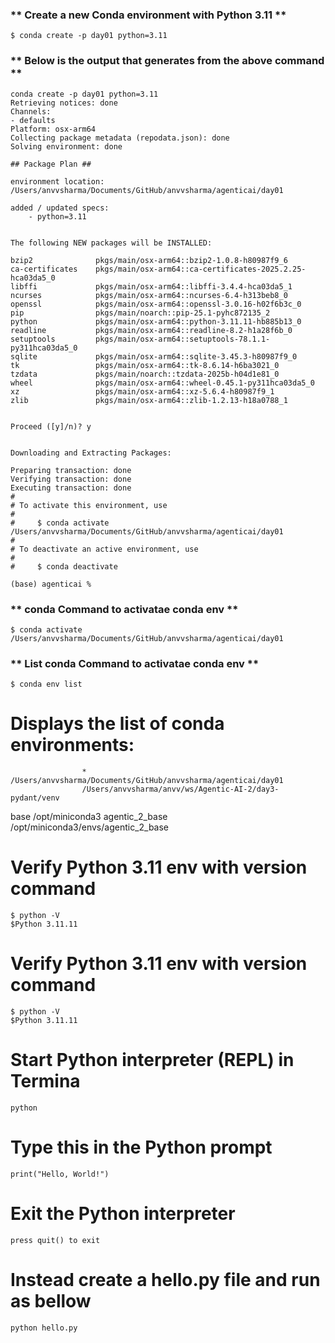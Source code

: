 
### ** Create a new Conda environment with Python 3.11 **
    $ conda create -p day01 python=3.11

### ** Below is the output that generates from the above command **

    conda create -p day01 python=3.11
    Retrieving notices: done
    Channels:
    - defaults
    Platform: osx-arm64
    Collecting package metadata (repodata.json): done
    Solving environment: done

    ## Package Plan ##

    environment location: /Users/anvvsharma/Documents/GitHub/anvvsharma/agenticai/day01

    added / updated specs:
        - python=3.11


    The following NEW packages will be INSTALLED:

    bzip2              pkgs/main/osx-arm64::bzip2-1.0.8-h80987f9_6 
    ca-certificates    pkgs/main/osx-arm64::ca-certificates-2025.2.25-hca03da5_0 
    libffi             pkgs/main/osx-arm64::libffi-3.4.4-hca03da5_1 
    ncurses            pkgs/main/osx-arm64::ncurses-6.4-h313beb8_0 
    openssl            pkgs/main/osx-arm64::openssl-3.0.16-h02f6b3c_0 
    pip                pkgs/main/noarch::pip-25.1-pyhc872135_2 
    python             pkgs/main/osx-arm64::python-3.11.11-hb885b13_0 
    readline           pkgs/main/osx-arm64::readline-8.2-h1a28f6b_0 
    setuptools         pkgs/main/osx-arm64::setuptools-78.1.1-py311hca03da5_0 
    sqlite             pkgs/main/osx-arm64::sqlite-3.45.3-h80987f9_0 
    tk                 pkgs/main/osx-arm64::tk-8.6.14-h6ba3021_0 
    tzdata             pkgs/main/noarch::tzdata-2025b-h04d1e81_0 
    wheel              pkgs/main/osx-arm64::wheel-0.45.1-py311hca03da5_0 
    xz                 pkgs/main/osx-arm64::xz-5.6.4-h80987f9_1 
    zlib               pkgs/main/osx-arm64::zlib-1.2.13-h18a0788_1 


    Proceed ([y]/n)? y


    Downloading and Extracting Packages:

    Preparing transaction: done
    Verifying transaction: done
    Executing transaction: done
    #
    # To activate this environment, use
    #
    #     $ conda activate /Users/anvvsharma/Documents/GitHub/anvvsharma/agenticai/day01
    #
    # To deactivate an active environment, use
    #
    #     $ conda deactivate

    (base) agenticai % 

### ** conda Command to activatae conda env **
    
    $ conda activate /Users/anvvsharma/Documents/GitHub/anvvsharma/agenticai/day01


### ** List conda Command to activatae conda env **
    
    $ conda env list 

# Displays the list of conda environments:
                    * /Users/anvvsharma/Documents/GitHub/anvvsharma/agenticai/day01
                    /Users/anvvsharma/anvv/ws/Agentic-AI-2/day3-pydant/venv
base                /opt/miniconda3
agentic_2_base      /opt/miniconda3/envs/agentic_2_base


# Verify Python 3.11 env with version command
    $ python -V     
    $Python 3.11.11


# Verify Python 3.11 env with version command
    $ python -V     
    $Python 3.11.11

# Start Python interpreter (REPL) in Termina
    python

# Type this in the Python prompt
    print("Hello, World!")

# Exit the Python interpreter
    press quit() to exit        

# Instead create a hello.py file and run as bellow
    python hello.py


